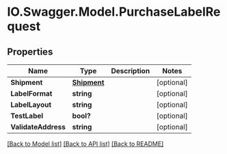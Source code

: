 # IO.Swagger.Model.PurchaseLabelRequest
## Properties

Name | Type | Description | Notes
------------ | ------------- | ------------- | -------------
**Shipment** | [**Shipment**](Shipment.md) |  | [optional] 
**LabelFormat** | **string** |  | [optional] 
**LabelLayout** | **string** |  | [optional] 
**TestLabel** | **bool?** |  | [optional] 
**ValidateAddress** | **string** |  | [optional] 

[[Back to Model list]](../README.md#documentation-for-models) [[Back to API list]](../README.md#documentation-for-api-endpoints) [[Back to README]](../README.md)


